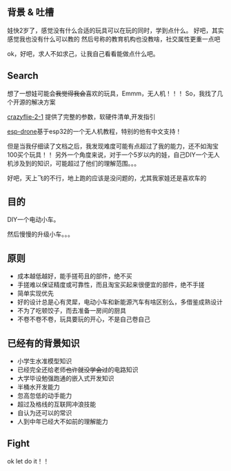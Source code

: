 ## 背景 & 吐槽

娃快2岁了，感觉没有什么合适的玩具可以在玩的同时，学到点什么。
好吧，其实感觉我也没有什么可以教的
然后号称的教育机构也没教啥，社交属性更重一点吧

ok，好吧，求人不如求己，让我自己看看能做点什么吧。

## Search
想了一想娃可能会~~我觉得我会~~喜欢的玩具，Emmm，无人机！！！
So，我找了几个开源的解决方案

[crazyflie-2-1](https://www.bitcraze.io/products/old-products/crazyflie-2-1/) 提供了完整的参数，软硬件清单,开发指引

[esp-drone](https://docs.espressif.com/projects/espressif-esp-drone/zh-cn/latest/index.html)基于esp32的一个无人机教程，特别的他有中文支持！

但是当我仔细读了文档之后，我发现难度可能有点超过了我的能力，还不如淘宝100买个玩具！！
另外一个角度来说，对于一个5岁以内的娃，自己DIY一个无人机涉及到的知识，可能超过了他们的理解范围。。。

好吧，天上飞的不行，地上跑的应该是没问题的，尤其我家娃还是喜欢车的

## 目的
DIY一个电动小车。

然后慢慢的升级小车。。。


## 原则
- 成本越低越好，能手搓苟且的部件，绝不买
- 手搓难以保证精度或可靠性，而且淘宝买起来很便宜的部件，绝不手搓
- 简单实现优先
- 好的设计总是心有灵犀，电动小车和新能源汽车有啥区别么，多借鉴成熟设计
- 不为了吃顿饺子，而去准备一房间的厨具
- 不卷不卷不卷，玩具要玩的开心，不是自己卷自己

## 已经有的背景知识
- 小学生水准模型知识
- 已经完全还给老师~~也许就没学会过~~的电路知识
- 大学毕设勉强跑通的嵌入式开发知识
- 半桶水开发能力
- 忽高忽低的动手能力
- 超过及格线的互联网冲浪技能
- 自认为还可以的常识
- 人到中年已经大不如前的理解能力

## Fight
ok let do it！！

